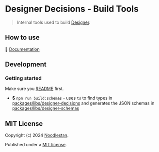 # Designer Decisions - Build Tools

> Internal tools used to build [Designer](https://designer-docs.noodlestan.org/).

## How to use

📖 [Documentation](https://designer-docs.noodlestan.org/)

## Development

### Getting started

Make sure you [README](../../../README.md) first.

- **$** `npm run build:schemas` - uses `ts` to find types in [packages/libs/designer-decisions](/packages/libs/designer-decisions) and generates the JSON schemas in [packages/libs/designer-schemas](/packages/libs/designer-schemas)

## MIT License

Copyright (c) 2024 [Noodlestan](https://noodlestan.org/).

Published under a [MIT license](https://noodlestan.mit-license.org/).
